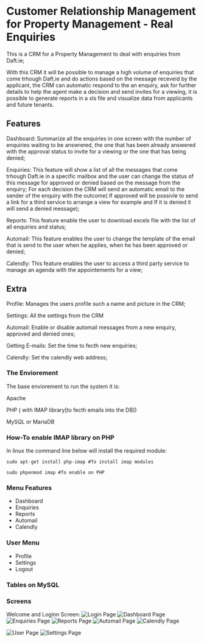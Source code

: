 # Customer Relationship Management for Property Management - Real Enquiries

This is a CRM for a Property Management to deal with enquiries from Daft.ie;

With this CRM it will be possible to manage a high volume of enquiries that come trhough Daft.ie and do actions based on the message receveid by the applicant, the CRM can automatic respond to the an enquiry, ask for further details to help the agent make a decision and send invites for a viewing, it is possible to generate reports in a xls file and visualize data from applicants and future tenants.

## Features

Dashboard: Summarize all the enquiries in one screen with the number of enquiries waiting to be answrered, the one that has been already answered with the approval status to invite for a viewing or the one that has being denied;

Enquiries: This feature will show a list of all the messages that come trhough Daft.ie in a specific mailbox and the user can change the status of this message for approved or denied based on the message from the enquiry; For each decision the CRM will send an automatic email to the sender of the enquiry with the outcome( If approved will be possivle to send a link for a third service to arrange a view for example and If it is denied it will send a denied message);

Reports: This feature enable the user to download excels file with the list of all enquiries and status;

Automail: This feature enables the user to change the template of the email that is send to the user when he applies, when he has been approved or denied;

Calendly: This feature enables the user to access a third party service to manage an agenda with the appointements for a view;

## Extra

Profile: Manages the users profile such a name and picture in the CRM;

Settings: All the settings from the CRM

Automail: Enable or disable automail messages from a new enquiry, approved and denied ones;

Getting E-mails: Set the time to fecth new enquiries;

Calendly: Set the calendly web address;

### The Enviorement

The base enviorement to run the system it is:

Apache

PHP ( with IMAP library[to fecth emails into the DB])

MySQL or MariaDB

### How-To enable IMAP library on PHP

In linux the command line below will install the required module:

```comand
sudo apt-get install php-imap #To install imap modules

sudo phpenmod imap #To enable on PHP
```

### Menu Features

- Dashboard
- Enquiries
- Reports
- Automail
- Calendly

### User Menu

- Profile
- Settings
- Logout

### Tables on MySQL

### Screens

Welcome and Loginn Screen:
![Login Page](https://github.com/codeitamarjr/CRM-Real-State/blob/master/assets/img/screens/wemcome-page.png?raw=true "Login Page")
![Dashboard Page](https://github.com/codeitamarjr/CRM-Real-State/blob/master/assets/img/screens/dashboard-page.png?raw=true "Dashboard Page")
![Enquiries Page](https://github.com/codeitamarjr/CRM-Real-State/blob/master/assets/img/screens/enquiries-page.png?raw=true "Enquiries Page")
![Reports Page](https://github.com/codeitamarjr/CRM-Real-State/blob/master/assets/img/screens/reports-page.png?raw=true "Reports Page")
![Automail Page](https://github.com/codeitamarjr/CRM-Real-State/blob/master/assets/img/screens/automail-page.png?raw=true "Automail Page")
![Calendly Page](https://github.com/codeitamarjr/CRM-Real-State/blob/master/assets/img/screens/calendly-page.png?raw=true "Calendly Page")

![User Page](https://github.com/codeitamarjr/CRM-Real-State/blob/master/assets/img/screens/profile-page.png?raw=true "User Page")
![Settings Page](https://github.com/codeitamarjr/CRM-Real-State/blob/master/assets/img/screens/system-settings-page.png?raw=true "Settings Page")
